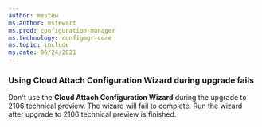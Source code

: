 ```yaml
---
author: mestew
ms.author: mstewart
ms.prod: configuration-manager
ms.technology: configmgr-core
ms.topic: include
ms.date: 06/24/2021
---
```


### Using Cloud Attach Configuration Wizard during upgrade fails
<!--10212258-->
Don't use the **Cloud Attach Configuration Wizard** during the upgrade to 2106 technical preview. The wizard will fail to complete. Run the wizard after upgrade to 2106 technical preview is finished.
